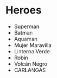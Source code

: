 # Heroes

* Superman
* Batman
* Aquaman
* Mujer Maravilla
* Linterna Verde
* Robin
* Volcán Negro
* CARLANGAS
